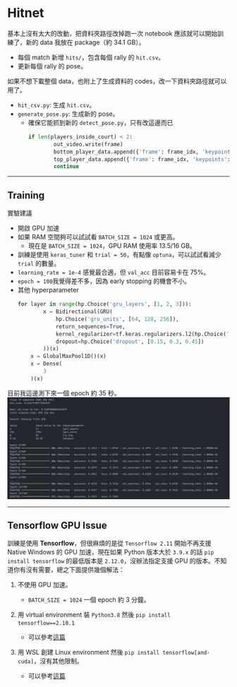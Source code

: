 # Hitnet

基本上沒有太大的改動，把資料夾路徑改掉跑一次 notebook 應該就可以開始訓練了，新的 data 我放在 package（約 34.1 GB）。

- 每個 match 新增 `hits/`，包含每個 rally 的 `hit.csv`。
- 更新每個 rally 的 pose。

如果不想下載整個 data，也附上了生成資料的 codes，改一下資料夾路徑就可以用了。

- `hit_csv.py`: 生成 `hit.csv`。
- `generate_pose.py`: 生成新的 pose。
    - 確保它能抓到新的 `detect_pose.py`，只有改這邊而已
        ```py
        if len(players_inside_court) < 2:
                out_video.write(frame)
                bottom_player_data.append({'frame': frame_idx, 'keypoints': [(0, 0) for _ in range(17)]})
                top_player_data.append({'frame': frame_idx, 'keypoints': [(0, 0) for _ in range(17)]})
                continue
        ```
---
## Training

實驗建議
* 開啟 GPU 加速
* 如果 RAM 空間夠可以試試看 `BATCH_SIZE = 1024` 或更高。
    * 現在是 `BATCH_SIZE = 1024`，GPU RAM 使用率 13.5/16 GB。
* 訓練是使用 `keras_tuner` 和 `trial = 50`，有點像 `optuna`，可以試試看減少 `trial` 的數量。
* `learning_rate = 1e-4` 感覺最合適，但 `val_acc` 目前容易卡在 75%。
* `epoch = 100`我覺得差不多，因為 early stopping 的機會不小。
* 其他 hyperparameter
    ```py
    for layer in range(hp.Choice('gru_layers', [1, 2, 3])):
            x = Bidirectional(GRU(
                hp.Choice('gru_units', [64, 128, 256]),
                return_sequences=True,
                kernel_regularizer=tf.keras.regularizers.l2(hp.Choice('l2_reg', [0., 1e-6, 1e-4, 1e-2])),
                dropout=hp.Choice('dropout', [0.15, 0.3, 0.45])
            ))(x)
        x = GlobalMaxPool1D()(x)
        x = Dense(
            3
        )(x)
    ```
目前我這邊測下來一個 epoch 約 35 秒。
![alt text](image.png)

---
## Tensorflow GPU Issue

訓練是使用 **Tensorflow**，但很麻煩的是從 `Tensorflow 2.11` 開始不再支援 Native Windows 的 GPU 加速，現在如果 Python 版本大於 `3.9.x` 的話 `pip install tensorflow` 的最低版本是 `2.12.0`，沒辦法指定支援 GPU 的版本。不知道你有沒有需要，總之下面提供幾個解法：

1. 不使用 GPU 加速。

    - `BATCH_SIZE = 1024` 一個 epoch 約 3 分鐘。

2. 用 virtual environment 裝 `Python3.8` 然後 `pip install tensorflow==2.10.1`

    - 可以參考[這篇](https://hackmd.io/@jerrychu/S1QvFG98h)

3. 用 WSL 創建 Linux environment 然後 `pip install tensorflow[and-cuda]`，沒有其他限制。

    - 可以參考[這篇](https://sakkyoi.tech/article/install-tensorflow-cuda-on-windows/)